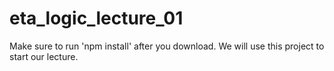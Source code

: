 # eta_logic_lecture_01

Make sure to run 'npm install' after you download. We will use this project to start our lecture.
